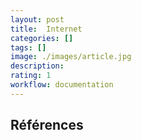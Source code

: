 ```yaml
---
layout: post
title:  Internet
categories: []
tags: []
image: ./images/article.jpg
description: 
rating: 1
workflow: documentation
---
```



## Références 